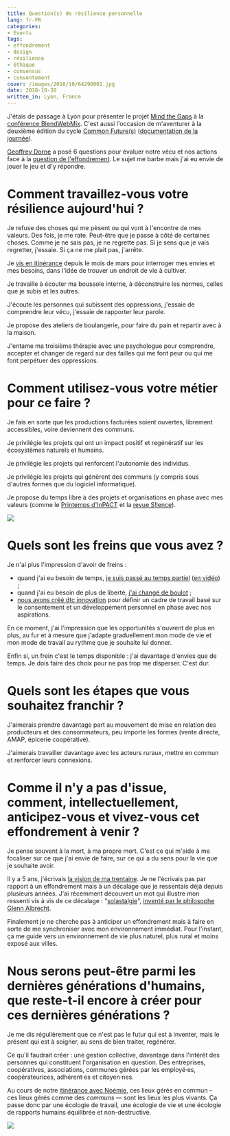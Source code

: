 ```yaml
---
title: Question(s) de résilience personnelle
lang: fr-FR
categories:
- Events
tags:
- effondrement
- design
- résilience
- éthique
- consensus
- consentement
cover: /images/2018/10/64290001.jpg
date: 2018-10-30
written_in: Lyon, France
---
```


J'étais de passage à Lyon pour présenter le projet [Mind the Gaps][] à la [conférence BlendWebMix][]. C'est aussi l'occasion de m'aventurer à la deuxième édition du cycle [Common Future(s)][] ([documentation de la journée][pad-edition2]).

[Geoffrey Dorne][] a posé 6 questions pour évaluer notre vécu et nos actions face à la [question de l'effondrement][effondrement]. Le sujet me barbe mais j'ai eu envie de jouer le jeu et d'y répondre.

<!--more-->

# Comment travaillez-vous votre résilience aujourd'hui&nbsp;?

Je refuse des choses qui me pèsent ou qui vont à l'encontre de mes valeurs.
Des fois, je me rate. Peut-être que je passe à côté de certaines choses. Comme je ne sais pas, je ne regrette pas. Si je sens que je vais regretter, j'essaie. Si ça ne me plait pas, j'arrête.

Je [vis en itinérance][itinerance] depuis le mois de mars pour interroger mes envies et mes besoins, dans l'idée de trouver un endroit de vie à cultiver.

Je travaille à écouter ma boussole interne, à déconstruire les normes, celles que je subis et les autres.

J'écoute les personnes qui subissent des oppressions, j'essaie de comprendre leur vécu, j'essaie de rapporter leur parole.

Je propose des ateliers de boulangerie, pour faire du pain et repartir avec à la maison.

J'entame ma troisième thérapie avec une psychologue pour comprendre, accepter et changer de regard sur des failles qui me font peur ou qui me font perpétuer des oppressions.

# Comment utilisez-vous votre métier pour ce faire&nbsp;?

Je fais en sorte que les productions facturées soient ouvertes, librement accessibles, voire deviennent des communs.

Je privilégie les projets qui ont un impact positif et regénératif sur les écosystèmes naturels et humains.

Je privilégie les projets qui renforcent l'autonomie des individus.

Je privilégie les projets qui génèrent des communs (y compris sous d'autres formes que du logiciel informatique).

Je propose du temps libre à des projets et organisations en phase avec mes valeurs (comme le [Printemps d'InPACT][] et la [revue S!lence][]).

![](/images/2018/10/64290003.jpg)

# Quels sont les freins que vous avez&nbsp;?

Je n'ai plus l'impression d'avoir de freins :

- quand j'ai eu besoin de temps, [je suis passé au temps partiel](/2015/part-time/) ([en vidéo](https://vimeo.com/217023172)) ;
- quand j'ai eu besoin de plus de liberté, [j'ai changé de boulot](/2016/bbc/) ;
- [nous avons créé dtc innovation](https://dtc-innovation.org/writings/2017/une-association) pour définir un cadre de travail basé sur le consentement et un développement personnel en phase avec nos aspirations.

En ce moment, j'ai l'impression que les opportunités s'ouvrent de plus en plus, au fur et à mesure que j'adapte graduellement mon mode de vie et mon mode de travail au rythme que je souhaite lui donner.

Enfin si, un frein c'est le temps disponible : j'ai davantage d'envies que de temps. Je dois faire des choix pour ne pas trop me disperser. C'est dur.

# Quels sont les étapes que vous souhaitez franchir&nbsp;?

J'aimerais prendre davantage part au mouvement de mise en relation des producteurs et des consommateurs, peu importe les formes (vente directe, AMAP, épicerie coopérative).

J'aimerais travailler davantage avec les acteurs ruraux, mettre en commun et renforcer leurs connexions.

# Comme il n'y a pas d'issue, comment, intellectuellement, anticipez-vous et vivez-vous cet effondrement à venir&nbsp;?

Je pense souvent à la mort, à ma propre mort. C'est ce qui m'aide à me focaliser sur ce que j'ai envie de faire, sur ce qui a du sens pour la vie que je souhaite avoir.

Il y a 5 ans, j'écrivais [la vision de ma trentaine](/2014/future/). Je ne l'écrivais pas par rapport à un effondrement mais à un décalage que je ressentais déjà depuis plusieurs années.
J'ai récemment découvert un mot qui illustre mon ressenti vis à vis de ce décalage : "[solastalgie][]", [inventé par le philosophe Glenn Albrecht][solastalgia-article].

Finalement je ne cherche pas à anticiper un effondrement mais à faire en sorte de me synchroniser avec mon environnement immédiat.
Pour l'instant, ça me guide vers un environnement de vie plus naturel, plus rural et moins exposé aux villes.

# Nous serons peut-être parmi les dernières générations d'humains, que reste-t-il encore à créer pour ces dernières générations&nbsp;?

Je me dis régulièrement que ce n'est pas le futur qui est à inventer, mais le présent qui est à soigner, au sens de bien traiter, regénérer.

Ce qu'il faudrait créer : une gestion collective, davantage dans l'intérêt des personnes qui constituent l'organisation en question. Des entreprises, coopératives, associations, communes gérées par les employé·es, coopérateurices, adhérent·es et citoyen·nes.

Au cours de notre [itinérance avec Noémie][itinerance], ces lieux gérés en commun – ces lieux gérés comme des _communs_ — sont les lieux les plus vivants.
Ça passe donc par une écologie de travail, une écologie de vie et une écologie de rapports humains équilibrée et non-destructive.

![](/images/2018/10/64290007.jpg)


[Mind the Gaps]: https://mind-the-gaps.org/fr/
[conférence BlendWebMix]: https://blendwebmix.com/programme/conferences/smart-citizen-vers-une-production-de-donnees-citoyennes/
[Geoffrey Dorne]: http://geoffreydorne.com/
[Common Future(s)]: https://mastodon.social/@commonfutures
[pad-edition2]: https://mypads.framapad.org/mypads/?/mypads/group/common-futures-p683g7rp/pad/view/common-futures-2e-journee-de-rencontre-3n85g727
[Printemps d'InPACT]: https://latelierpaysan.org/Le-printemps-d-InPACT-2018
[revue S!lence]: http://www.revuesilence.net/
[solastalgie]: https://en.wiktionary.org/wiki/solastalgia
[solastalgia-article]: https://qz.com/1423202/a-philosopher-invented-a-word-for-the-psychic-pain-of-climate-change/
[itinerance]: https://estcequecestdutravail.xyz
[effondrement]: https://fr.wikipedia.org/wiki/Th%C3%A9ories_sur_les_risques_d%27effondrement_de_la_civilisation_industrielle
